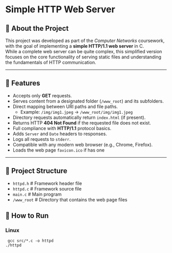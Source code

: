 # Simple HTTP Web Server

## 📜 About the Project
This project was developed as part of the *Computer Networks* coursework, with the goal of implementing a **simple HTTP/1.1 web server** in C.  
While a complete web server can be quite complex, this simplified version focuses on the core functionality of serving static files and understanding the fundamentals of HTTP communication.

---

## 🎯 Features
- Accepts only **GET** requests.
- Serves content from a designated folder (`/www_root`) and its subfolders.
- Direct mapping between URI paths and file paths.
  - Example: `/img/img1.jpeg` → `/www_root/img/img1.jpeg`
- Directory requests automatically return `index.html` (if present).
- Returns HTTP **404 Not Found** if the requested file does not exist.
- Full compliance with **HTTP/1.1** protocol basics.
- Adds `Server` and `Date` headers to responses.
- Logs all requests to `stderr`.
- Compatible with any modern web browser (e.g., Chrome, Firefox).
- Loads the web page `favicon.ico` if has one

---

## 📂 Project Structure

- `httpd.h` # Framework header file
- `httpd.c` # Framework source file
- `main.c` # Main program
- `/www_root` # Directory that contains the web page files

 ## 🚀 How to Run

 ### Linux

```
 gcc src/*.c -o httpd
./httpd
```

 

